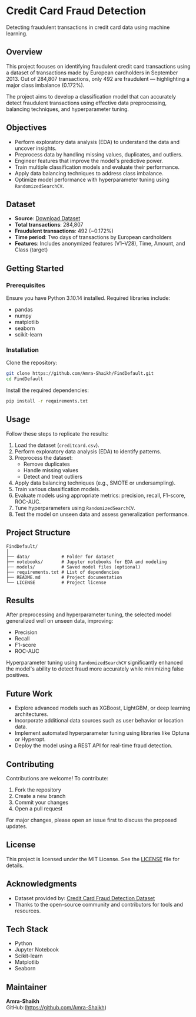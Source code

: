 # Credit Card Fraud Detection

Detecting fraudulent transactions in credit card data using machine learning.

## Overview

This project focuses on identifying fraudulent credit card transactions using a dataset of transactions made by European cardholders in September 2013. Out of 284,807 transactions, only 492 are fraudulent — highlighting a major class imbalance (0.172%).

The project aims to develop a classification model that can accurately detect fraudulent transactions using effective data preprocessing, balancing techniques, and hyperparameter tuning.

## Objectives

- Perform exploratory data analysis (EDA) to understand the data and uncover insights.
- Preprocess data by handling missing values, duplicates, and outliers.
- Engineer features that improve the model's predictive power.
- Train multiple classification models and evaluate their performance.
- Apply data balancing techniques to address class imbalance.
- Optimize model performance with hyperparameter tuning using `RandomizedSearchCV`.

## Dataset

- **Source**: [Download Dataset](https://kh3-ls-storage.s3.us-east-1.amazonaws.com/DS%20Project%20Guide%20Data%20Set/creditcard.csv)
- **Total transactions**: 284,807
- **Fraudulent transactions**: 492 (~0.172%)
- **Time period**: Two days of transactions by European cardholders
- **Features**: Includes anonymized features (V1–V28), Time, Amount, and Class (target)

## Getting Started

### Prerequisites

Ensure you have Python 3.10.14 installed. Required libraries include:

- pandas  
- numpy  
- matplotlib  
- seaborn  
- scikit-learn  

### Installation

Clone the repository:

```bash
git clone https://github.com/Amra-Shaikh/FindDefault.git
cd FindDefault
```

Install the required dependencies:

```bash
pip install -r requirements.txt
```

## Usage

Follow these steps to replicate the results:

1. Load the dataset (`creditcard.csv`).
2. Perform exploratory data analysis (EDA) to identify patterns.
3. Preprocess the dataset:
   - Remove duplicates
   - Handle missing values
   - Detect and treat outliers
4. Apply data balancing techniques (e.g., SMOTE or undersampling).
5. Train various classification models.
6. Evaluate models using appropriate metrics: precision, recall, F1-score, ROC-AUC.
7. Tune hyperparameters using `RandomizedSearchCV`.
8. Test the model on unseen data and assess generalization performance.

## Project Structure

```
FindDefault/
│
├── data/            # Folder for dataset
├── notebooks/       # Jupyter notebooks for EDA and modeling
├── models/          # Saved model files (optional)
├── requirements.txt # List of dependencies
├── README.md        # Project documentation
└── LICENSE          # Project license
```

## Results

After preprocessing and hyperparameter tuning, the selected model generalized well on unseen data, improving:

- Precision  
- Recall  
- F1-score  
- ROC-AUC  

Hyperparameter tuning using `RandomizedSearchCV` significantly enhanced the model's ability to detect fraud more accurately while minimizing false positives.

## Future Work

- Explore advanced models such as XGBoost, LightGBM, or deep learning architectures.
- Incorporate additional data sources such as user behavior or location data.
- Implement automated hyperparameter tuning using libraries like Optuna or Hyperopt.
- Deploy the model using a REST API for real-time fraud detection.

## Contributing

Contributions are welcome! To contribute:

1. Fork the repository  
2. Create a new branch  
3. Commit your changes  
4. Open a pull request  

For major changes, please open an issue first to discuss the proposed updates.

## License

This project is licensed under the MIT License. See the [LICENSE](LICENSE) file for details.

## Acknowledgments

- Dataset provided by: [Credit Card Fraud Detection Dataset](https://kh3-ls-storage.s3.us-east-1.amazonaws.com/DS%20Project%20Guide%20Data%20Set/creditcard.csv)
- Thanks to the open-source community and contributors for tools and resources.

## Tech Stack

- Python  
- Jupyter Notebook  
- Scikit-learn  
- Matplotlib  
- Seaborn  

## Maintainer

**Amra-Shaikh**  
GitHub:(https://github.com/Amra-Shaikh)
```
